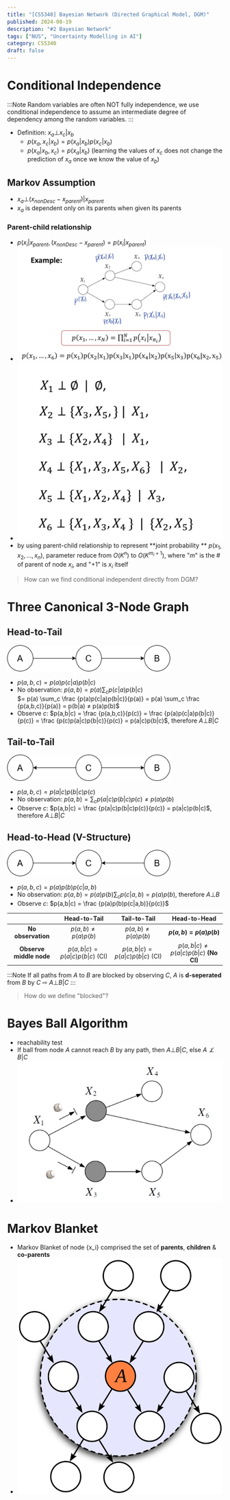 ```yaml
---
title: "[CS5340] Bayesian Network (Directed Graphical Model, DGM)"
published: 2024-08-19
description: "#2 Bayesian Network"
tags: ["NUS", "Uncertainty Modelling in AI"]
category: CS5340
draft: false
---
```


# Conditional Independence

:::Note
Random variables are often NOT fully independence, we use conditional independence to assume an intermediate degree of dependency among the random variables.
:::

- Definition: $x_a ⊥ x_c | x_b$
    - $p(x_a, x_c | x_b) = p(x_a|x_b)p(x_c|x_b)$
    - $p(x_a|x_b,x_c) = p(x_a|x_b)$ (learning the values of $x_c$ does not change the prediction of $x_a$ once we know the value of $x_b$)

## Markov Assumption
- $x_a ⊥ (x_{nonDesc} - x_{parent}) | x_{parent}$
- $x_a$ is dependent only on its parents when given its parents
    
### Parent-child relationship
- $p(x_i | x_{parent}, (x_{nonDesc} - x_{parent}) = p(x_i | x_{parent})$
- ![parent-child example](parent_child_example.png)
- ![conditional independent](ci.png)
- by using parent-child relationship to represent  **joint probability ** $p(x_1, x_2, ..., x_n)$, parameter reduce from $O(K^n)$ to $O(K^{m_i + 1})$, where "$m$" is the # of parent of node $x_i$, and "$+1$" is $x_i$ itself

> How can we find conditional independent directly from DGM?

# Three Canonical 3-Node Graph
## Head-to-Tail 
![head to tail](head_to_tail.png)
- $p(a,b,c)=p(a)p(c|a)p(b|c)$
- No observation: $p(a,b)=p(a) \sum_c p(c|a)p(b|c)$  
    $= p(a) \sum_c \frac {p(a)p(c|a)p(b|c)}{p(a)} = p(a) \sum_c \frac {p(a,b,c)}{p(a)} = p(b|a) ≠ p(a)p(b)$
- Observe $c$: $p(a,b|c) = \frac {p(a,b,c)}{p(c)} = \frac {p(a)p(c|a)p(b|c)}{p(c)} = \frac {p(c)p(a|c)p(b|c)}{p(c)} = p(a|c)p(b|c)$, therefore $A⊥B|C$

## Tail-to-Tail
![tail to tail](tail_to_tail.png)
- $p(a,b,c) = p(a|c)p(b|c)p(c)$
- No observation: $p(a,b) = \sum_c p(a|c)p(b|c)p(c) ≠ p(a)p(b)$
- Observe $c$: $p(a,b|c) = \frac {p(a|c)p(b|c)p(c)}{p(c)} = p(a|c)p(b|c)$, therefore $A⊥B|C$

## Head-to-Head (V-Structure)
![head to head](head_to_head.png)
- $p(a,b,c) = p(a)p(b)p(c|a,b)$
- No observation: $p(a,b) = p(a)p(b) \sum_c p(c|a,b) = p(a)p(b)$, therefore $A⊥B$
- Observe $c$: $p(a,b|c) = \frac {p(a)p(b)p(c|a,b)}{p(c)}$

|                         |          **Head-to-Tail**         |         **Tail-to-Tail**        |            **Head-to-Head**            |
|:-----------------------:|:---------------------------------:|:-------------------------------:|:--------------------------------------:|
|    **No observation**   |         $p(a,b)≠p(a)p(b)$         |        $p(a,b)≠p(a)p(b)$        |          **$p(a,b)=p(a)p(b)$**         |
| **Observe middle node** | $p(a,b\|c) = p(a\|c)p(b\|c)$ (CI) | $p(a,b\|c)=p(a\|c)p(b\|c)$ (CI) | $p(a,b\|c)≠p(a\|c)p(b\|c)$ **(No CI)** |

:::Note
If all paths from $A$ to $B$ are blocked by observing $C$, $A$ is **d-seperated** from $B$ by $C$
⇨ $A⊥B|C$
:::

> How do we define "blocked"?

# Bayes Ball Algorithm
- reachability test
- If ball from node $A$ cannot reach $B$ by any path, then $A⊥B|C$, else $A \not\perp B|C$
- ![Bayes ball algorithm](bayes_ball_algo.png)

# Markov Blanket
- Markov Blanket of node {x_i} comprised the set of **parents**, **children** & **co-parents**
- ![markov blanket](markov_blanket.png)
